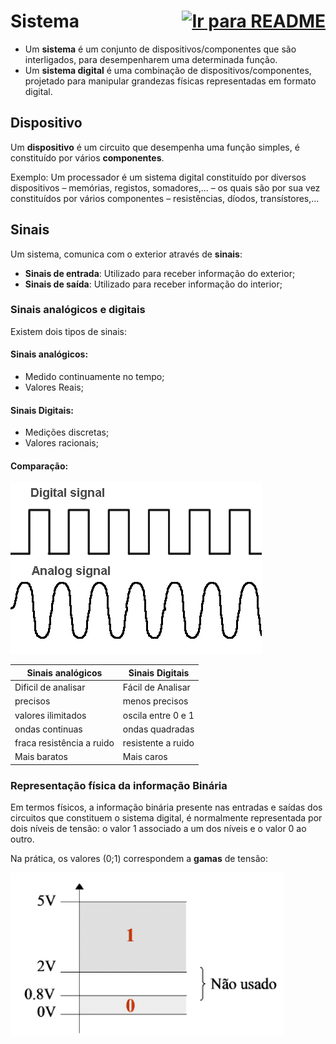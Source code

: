 # <div style="display: flex; justify-content: space-between;">Sistema [![Ir para README](https://img.shields.io/badge/Indice-Verde?style=for-the-badge)](../README.md#indice)</div>

- Um **sistema** é um conjunto de dispositivos/componentes que são interligados, para desempenharem uma determinada função.
- Um **sistema digital** é uma combinação de dispositivos/componentes, projetado para manipular grandezas físicas representadas em formato digital.

## Dispositivo

Um **dispositivo** é um circuito que desempenha uma função simples, é constituído por vários **componentes**.

Exemplo:
Um processador é um sistema digital constituído por diversos dispositivos – memórias, registos, somadores,... – os quais são por sua vez constituídos por vários componentes – resistências, díodos, transístores,...

## Sinais

Um sistema, comunica com o exterior através de **sinais**:

- **Sinais de entrada**: Utilizado para receber informação do exterior;
- **Sinais de saída**: Utilizado para receber informação do interior;

### Sinais analógicos e digitais

Existem dois tipos de sinais:

#### Sinais analógicos:

- Medido continuamente no tempo;
- Valores Reais;

#### Sinais Digitais:

- Medições discretas;
- Valores racionais;

#### Comparação:

![Imagem ondas dos sinais ](../img/digital_analogico.png)

| Sinais analógicos         | Sinais Digitais    |
| ------------------------- | ------------------ |
| Dificil de analisar       | Fácil de Analisar  |
| precisos                  | menos precisos     |
| valores ilimitados        | oscila entre 0 e 1 |
| ondas continuas           | ondas quadradas    |
| fraca resistência a ruido | resistente a ruido |
| Mais baratos              | Mais caros         |

### Representação física da informação Binária

Em termos físicos, a informação binária presente nas entradas e saídas dos circuitos que constituem o sistema digital, é normalmente representada por dois níveis de tensão: o valor 1 associado a um dos níveis e o valor 0 ao outro.

Na prática, os valores (0;1) correspondem a **gamas** de tensão:

![Imagem gamas de tensão](../img/gamas_tensao.png)
